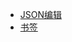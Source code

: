 * <a href="/page/json.html" target="_blank">JSON编辑</a>
* <a href="/post.html#/bookmark" target="_blank">书签</a>
